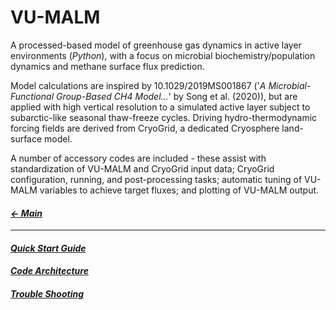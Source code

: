# VU-MALM

A processed-based model of greenhouse gas dynamics in active layer environments (_Python_), with a focus on microbial biochemistry/population dynamics and methane surface flux prediction. 

Model calculations are inspired by 10.1029/2019MS001867 ('_A Microbial-Functional Group-Based CH4 Model..._' by Song et al. (2020)), but are applied with high vertical resolution to a simulated active layer subject to subarctic-like seasonal thaw-freeze cycles. Driving hydro-thermodynamic forcing fields are derived from CryoGrid, a dedicated Cryosphere land-surface model.

A number of accessory codes are included - these assist with standardization of VU-MALM and CryoGrid input data; CryoGrid configuration, running, and post-processing tasks; automatic tuning of VU-MALM variables to achieve target fluxes; and plotting of VU-MALM output.

#### _[&larr; Main](index.md)_

---

#### _[Quick Start Guide](quick_start_guide.md)_

#### _[Code Architecture](code_architecture.md)_

#### _[Trouble Shooting](quick_start_guide.md)_
